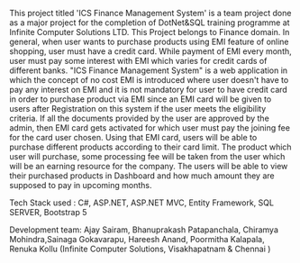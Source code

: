 This project titled 'ICS Finance Management System' is a team project done as a major project for the completion of DotNet&SQL training programme at Infinite Computer Solutions LTD.
This Project belongs to Finance domain. 
In general, when user wants to purchase products using EMI feature of online shopping, user must have a credit card. 
While payment of EMI every month, user must pay some interest with EMI which varies for credit cards of different banks. 
"ICS Finance Management System" is a web application in which the concept of no cost EMI is introduced where user doesn't have to pay any interest on EMI and it is not mandatory for user to have credit card in order to purchase product via EMI since an EMI card will be given to users after Registration on this system if the user meets the eligibility criteria. 
If all the documents provided by the user are approved by the admin, then EMI card gets activated for which user must pay the joining fee for the card user chosen. 
Using that EMI card, users will be able to purchase different products according to their card limit. 
The product which user will purchase, some processing fee will be taken from the user which will be an earning resource for the company. 
The users will be able to view their purchased products in Dashboard and how much amount they are supposed to pay in upcoming months.

Tech Stack used :
C#, ASP.NET, ASP.NET MVC, Entity Framework, SQL SERVER, Bootstrap 5

Development team:
Ajay Sairam, Bhanuprakash Patapanchala, Chiramya Mohindra,Sainaga Gokavarapu, Hareesh Anand, Poormitha Kalapala, Renuka Kollu (Infinite Computer Solutions, Visakhapatnam & Chennai )
